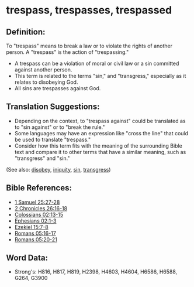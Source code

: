 # trespass, trespasses, trespassed #

## Definition: ##

To "trespass" means to break a law or to violate the rights of another person. A "trespass" is the action of "trespassing."

* A trespass can be a violation of moral or civil law or a sin committed against another person.
* This term is related to the terms "sin," and "transgress," especially as it relates to disobeying God.
* All sins are trespasses against God.

## Translation Suggestions: ##

* Depending on the context, to "trespass against" could be translated as to "sin against" or to "break the rule."
* Some languages may have an expression like "cross the line" that could be used to translate "trespass."
* Consider how this term fits with the meaning of the surrounding Bible text and compare it to other terms that have a similar meaning, such as "transgress" and "sin."

(See also: [disobey](../other/disobey.md), [iniquity](../kt/iniquity.md), [sin](../kt/sin.md), [transgress](../kt/transgression.md))

## Bible References: ##

* [1 Samuel 25:27-28](rc://en/tn/help/1sa/25/27)
* [2 Chronicles 26:16-18](rc://en/tn/help/2ch/26/16)
* [Colossians 02:13-15](rc://en/tn/help/col/02/13)
* [Ephesians 02:1-3](rc://en/tn/help/eph/02/01)
* [Ezekiel 15:7-8](rc://en/tn/help/ezk/15/07)
* [Romans 05:16-17](rc://en/tn/help/rom/05/16)
* [Romans 05:20-21](rc://en/tn/help/rom/05/20)


## Word Data: ##

* Strong's: H816, H817, H819, H2398, H4603, H4604, H6586, H6588, G264, G3900
